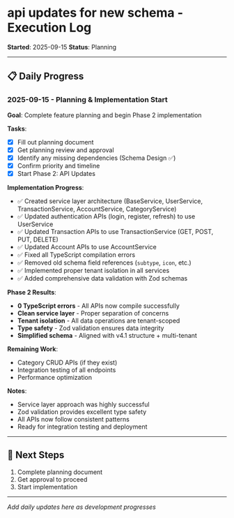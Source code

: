 # api updates for new schema - Execution Log

**Started**: 2025-09-15
**Status**: Planning

---

## 📋 **Daily Progress**

### **2025-09-15 - Planning & Implementation Start**
**Goal**: Complete feature planning and begin Phase 2 implementation

**Tasks**:
- [x] Fill out planning document
- [x] Get planning review and approval
- [x] Identify any missing dependencies (Schema Design ✅)
- [x] Confirm priority and timeline
- [x] Start Phase 2: API Updates

**Implementation Progress**:
- ✅ Created service layer architecture (BaseService, UserService, TransactionService, AccountService, CategoryService)
- ✅ Updated authentication APIs (login, register, refresh) to use UserService
- ✅ Updated Transaction APIs to use TransactionService (GET, POST, PUT, DELETE)
- ✅ Updated Account APIs to use AccountService
- ✅ Fixed all TypeScript compilation errors
- ✅ Removed old schema field references (`subtype`, `icon`, etc.)
- ✅ Implemented proper tenant isolation in all services
- ✅ Added comprehensive data validation with Zod schemas

**Phase 2 Results**:
- **0 TypeScript errors** - All APIs now compile successfully
- **Clean service layer** - Proper separation of concerns
- **Tenant isolation** - All data operations are tenant-scoped
- **Type safety** - Zod validation ensures data integrity
- **Simplified schema** - Aligned with v4.1 structure + multi-tenant

**Remaining Work**:
- Category CRUD APIs (if they exist)
- Integration testing of all endpoints
- Performance optimization

**Notes**:
- Service layer approach was highly successful
- Zod validation provides excellent type safety
- All APIs now follow consistent patterns
- Ready for integration testing and deployment

---

## 🎯 **Next Steps**
1. Complete planning document
2. Get approval to proceed
3. Start implementation

---

*Add daily updates here as development progresses*
